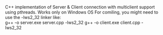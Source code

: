 C++ implementation of Server & Client connection with multiclient support using pthreads. 
Works only on Windows OS
For comiling, you might need to use the -lws2_32 linker like:  
g++ -o server.exe server.cpp -lws2_32
g++ -o client.exe client.cpp -lws2_32